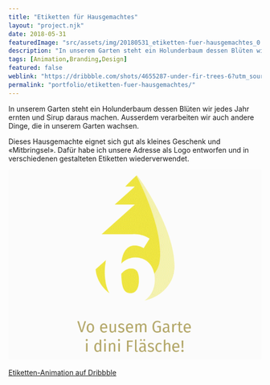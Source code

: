 ```yaml
---
title: "Etiketten für Hausgemachtes"
layout: "project.njk"
date: 2018-05-31
featuredImage: "src/assets/img/20180531_etiketten-fuer-hausgemachtes_0.png"
description: "In unserem Garten steht ein Holunderbaum dessen Blüten wir jedes Jahr ernten und Sirup daraus machen. Ausserdem verarbeiten wir auch andere Dinge, die in unserem Garten wachsen."
tags: [Animation,Branding,Design]
featured: false
weblink: "https://dribbble.com/shots/4655287-under-fir-trees-6?utm_source=Clipboard_Shot&utm_campaign=pixelstrolch&utm_content=under%20fir%20trees%206&utm_medium=Social_Share"
permalink: "portfolio/etiketten-fuer-hausgemachtes/"
---
```


In unserem Garten steht ein Holunderbaum dessen Blüten wir jedes Jahr ernten und Sirup daraus machen. Ausserdem verarbeiten wir auch andere Dinge, die in unserem Garten wachsen.

Dieses Hausgemachte eignet sich gut als kleines Geschenk und «Mitbringsel». Dafür habe ich unsere Adresse als Logo entworfen und in verschiedenen gestalteten Etiketten wiederverwendet.

<div class="imagesContainer">

![Kreierte Etiketten. Gif-Animation.](src/assets/img/20180531_etiketten-fuer-hausgemachtes_1.gif)

[Etiketten-Animation auf Dribbble](https://dribbble.com/shots/4655287-under-fir-trees-6?utm_source=Clipboard_Shot&utm_campaign=pixelstrolch&utm_content=under%20fir%20trees%206&utm_medium=Social_Share)

</div>

